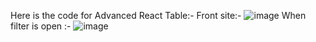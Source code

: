 Here is the code for Advanced React Table:-
Front site:-
![image](https://github.com/user-attachments/assets/a9601a78-490e-4b9e-a768-617536c128ff)
When filter is open :-
![image](https://github.com/user-attachments/assets/9b70dbca-23c7-4382-a9fb-2191ce539edf)

